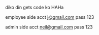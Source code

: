 diko din gets code ko HAHa

employee side acct
j@gmail.com pass 123

admin side acct
neil@gmail.com pass 123
